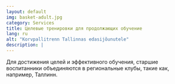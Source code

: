 ```yaml
---
layout: default
img: basket-adult.jpg
category: Services
title: Целевые тренировки для продолжающих обучение
lang: ru
alt: "Korvpallitrenn Tallinnas edasijõunutele"
description: |
---
```

Для достижения целей и эффективного обучения, старшие воспитанники объединяются в региональные клубы, такие как, например, Таллинн.